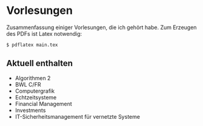 Vorlesungen
===========

Zusammenfassung einiger Vorlesungen, die ich gehört habe. Zum Erzeugen des PDFs ist Latex 
notwendig:

`$ pdflatex main.tex`

Aktuell enthalten
-----------------

* Algorithmen 2
* BWL C/FR
* Computergrafik
* Echtzeitsysteme
* Financial Management
* Investments
* IT-Sicherheitsmanagement für vernetzte Systeme
